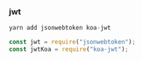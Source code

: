 ### jwt

```js
yarn add jsonwebtoken koa-jwt
```

```js
const jwt = require("jsonwebtoken");
const jwtKoa = require("koa-jwt");
```
